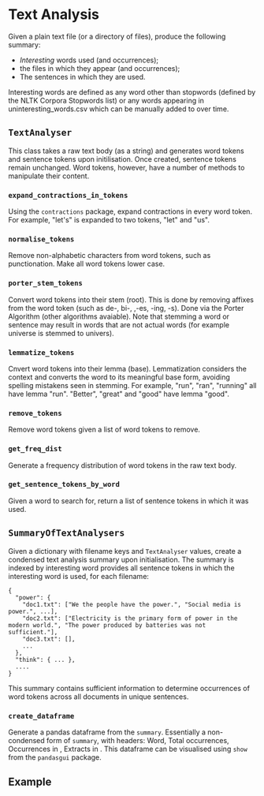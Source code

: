 # Text Analysis

Given a plain text file (or a directory of files), produce the following summary: 
* _Interesting_ words used (and occurrences);
* the files in which they appear (and occurrences);
* The sentences in which they are used.

Interesting words are defined as any word other than stopwords (defined by the NLTK Corpora Stopwords list) or any words appearing in uninteresting_words.csv which can be manually added to over time.

## `TextAnalyser`

This class takes a raw text body (as a string) and generates word tokens and sentence tokens upon initilisation. Once created, sentence tokens remain unchanged. Word tokens, however, have a number of methods to manipulate their content. 

### `expand_contractions_in_tokens`

Using the `contractions` package, expand contractions in every word token. For example, "let's" is expanded to two tokens, "let" and "us".

### `normalise_tokens`

Remove non-alphabetic characters from word tokens, such as punctionation. Make all word tokens lower case.

### `porter_stem_tokens`

Convert word tokens into their stem (root). This is done by removing affixes from the word token (such as de-, bi-, ,-es, -ing, -s). Done via the Porter Algorithm (other algorithms avaiable). 
Note that stemming a word or sentence may result in words that are not actual words (for example universe is stemmed to univers).

### `lemmatize_tokens`

Cnvert word tokens into their lemma (base). Lemmatization considers the context and converts the word to its meaningful base form, avoiding spelling mistakens seen in stemming. For example, "run", "ran", "running" all have lemma "run". "Better", "great" and "good" have lemma "good".

### `remove_tokens`

Remove word tokens given a list of word tokens to remove.

### `get_freq_dist`

Generate a frequency distribution of word tokens in the raw text body.

### `get_sentence_tokens_by_word`

Given a word to search for, return a list of sentence tokens in which it was used.

## `SummaryOfTextAnalysers`

Given a dictionary with filename keys and `TextAnalyser` values, create a condensed text analysis summary upon initialisation. 
The summary is indexed by interesting word provides all sentence tokens in which the interesting word is used, for each filename:

```
{
  "power": {
    "doc1.txt": ["We the people have the power.", "Social media is power.", ...],
    "doc2.txt": ["Electricity is the primary form of power in the modern world.", "The power produced by batteries was not sufficient."],
    "doc3.txt": [],
    ...
  },
  "think": { ... },
  ....
}
```
This summary contains sufficient information to determine occurrences of word tokens across all documents in unique sentences.

### `create_dataframe`

Generate a pandas dataframe from the `summary`. Essentially a non-condensed form of `summary`, with headers:
Word, Total occurrences, Occurrences in <filename>, Extracts in <filename>.
This dataframe can be visualised using `show` from the `pandasgui` package.

## Example
  
